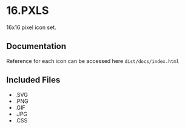 # 16.PXLS

16x16 pixel icon set.

## Documentation

Reference for each icon can be accessed here
`dist/docs/index.html`

## Included Files

- .SVG
- .PNG
- .GIF
- .JPG
- .CSS
